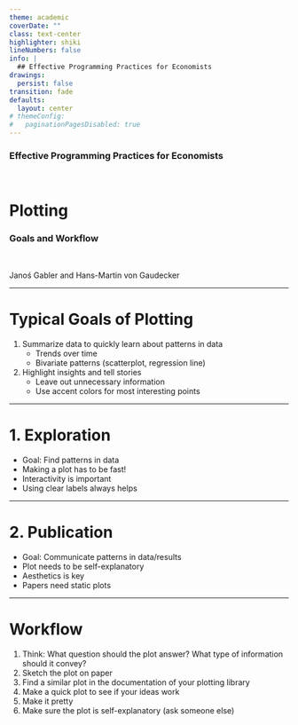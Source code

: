 ```yaml
---
theme: academic
coverDate: ""
class: text-center
highlighter: shiki
lineNumbers: false
info: |
  ## Effective Programming Practices for Economists
drawings:
  persist: false
transition: fade
defaults:
  layout: center
# themeConfig:
#   paginationPagesDisabled: true
---
```


### Effective Programming Practices for Economists

<br/>

# Plotting

### Goals and Workflow


<br/>


Janoś Gabler and Hans-Martin von Gaudecker

---

# Typical Goals of Plotting

1. Summarize data to quickly learn about patterns in data
   - Trends over time
   - Bivariate patterns (scatterplot, regression line)
1. Highlight insights and tell stories
   - Leave out unnecessary information
   - Use accent colors for most interesting points


---

# 1. Exploration

- Goal: Find patterns in data
- Making a plot has to be fast!
- Interactivity is important
- Using clear labels always helps

---

# 2. Publication

- Goal: Communicate patterns in data/results
- Plot needs to be self-explanatory
- Aesthetics is key
- Papers need static plots

---

# Workflow

1. Think: What question should the plot answer? What type of information should it
   convey?
1. Sketch the plot on paper
1. Find a similar plot in the documentation of your plotting library
1. Make a quick plot to see if your ideas work
1. Make it pretty
1. Make sure the plot is self-explanatory (ask someone else)
